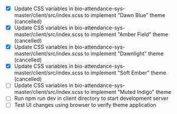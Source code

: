 - [x] Update CSS variables in bio-attendance-sys-master/client/src/index.scss to implement "Dawn Blue" theme (cancelled)
- [x] Update CSS variables in bio-attendance-sys-master/client/src/index.scss to implement "Amber Field" theme (cancelled)
- [x] Update CSS variables in bio-attendance-sys-master/client/src/index.scss to implement "Dawnlight" theme (cancelled)
- [x] Update CSS variables in bio-attendance-sys-master/client/src/index.scss to implement "Soft Ember" theme (cancelled)
- [ ] Update CSS variables in bio-attendance-sys-master/client/src/index.scss to implement "Muted Indigo" theme
- [ ] Run npm run dev in client directory to start development server
- [ ] Test UI changes using browser to verify theme application
